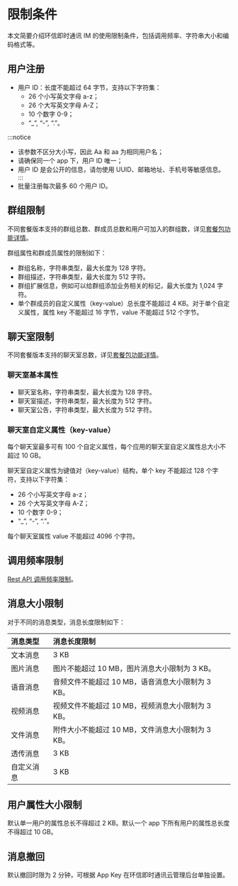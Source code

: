 # 限制条件

<Toc />

本文简要介绍环信即时通讯 IM 的使用限制条件，包括调用频率、字符串大小和编码格式等。

## 用户注册

- 用户 ID：长度不能超过 64 字节，支持以下字符集：
    - 26 个小写英文字母 a-z；
    - 26 个大写英文字母 A-Z；
    - 10 个数字 0-9；
    - “_”, “-”, “.”。

:::notice
- 该参数不区分大小写，因此 Aa 和 aa 为相同用户名；
- 请确保同一个 app 下，用户 ID 唯一；
- 用户 ID 是会公开的信息，请勿使用 UUID、邮箱地址、手机号等敏感信息。
:::
- 批量注册每次最多 60 个用户 ID。

## 群组限制

不同套餐版本支持的群组总数、群成员总数和用户可加入的群组数，详见[套餐包功能详情](pricing.html#套餐包功能详情)。

群组属性和群成员属性的限制如下：
- 群组名称，字符串类型，最大长度为 128 字符。
- 群组描述，字符串类型，最大长度为 512 字符。
- 群组扩展信息，例如可以给群组添加业务相关的标记，最大长度为 1,024 字符。
- 单个群成员的自定义属性（key-value）总长度不能超过 4 KB。对于单个自定义属性，属性 key 不能超过 16 字节，value 不能超过 512 个字节。

## 聊天室限制

不同套餐版本支持的聊天室总数，详见[套餐包功能详情](pricing.html#套餐包功能详情)。

### 聊天室基本属性

- 聊天室名称，字符串类型，最大长度为 128 字符。
- 聊天室描述，字符串类型，最大长度为 512 字符。
- 聊天室公告，字符串类型，最大长度为 512 字符。

### 聊天室自定义属性（key-value）

每个聊天室最多可有 100 个自定义属性，每个应用的聊天室自定义属性总大小不超过 10 GB。

聊天室自定义属性为键值对（key-value）结构，单个 key 不能超过 128 个字符，支持以下字符集：
- 26 个小写英文字母 a-z；
- 26 个大写英文字母 A-Z；
- 10 个数字 0-9；
- “_”, “-”, “.”。

每个聊天室属性 value 不能超过 4096 个字符。

## 调用频率限制

[Rest API 调用频率限制](limitationapi.html)。

## 消息大小限制

对于不同的消息类型，消息长度限制如下：

| 消息类型       | 消息长度限制                         |
| :------------- | :----------------------------------- |
| 文本消息       | 3 KB                                 |
| 图片消息       | 图片不能超过 10 MB，图片消息大小限制为 3 KB。      |
| 语音消息       | 音频文件不能超过 10 MB，语音消息大小限制为 3 KB。    |
| 视频消息       | 视频文件不能超过 10 MB，视频消息大小限制为 3 KB。      |
| 文件消息       | 附件大小不能超过 10 MB，文件消息大小限制为 3 KB。          |
| 透传消息       | 3 KB                                 |
| 自定义消息     | 3 KB                                 |

## 用户属性大小限制

默认单一用户的属性总长不得超过 2 KB。默认一个 app 下所有用户的属性总长度不得超过 10 GB。

## 消息撤回

默认撤回时限为 2 分钟，可根据 App Key 在环信即时通讯云管理后台单独设置。

